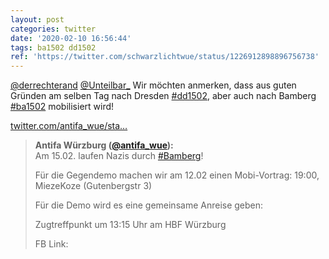 ```yaml
---
layout: post
categories: twitter
date: '2020-02-10 16:56:44'
tags: ba1502 dd1502
ref: 'https://twitter.com/schwarzlichtwue/status/1226912898896756738'
---
```

[@derrechterand](https://twitter.com/derrechterand) [@Unteilbar_](https://twitter.com/Unteilbar_) Wir möchten anmerken, dass aus guten Gründen am selben Tag nach Dresden [#dd1502](/t/dd1502), aber auch nach Bamberg [#ba1502](/t/ba1502) mobilisiert wird!

[twitter.com/antifa_wue/sta…](https://twitter.com/antifa_wue/status/1225740934681370624?s=19)
> <b>Antifa Würzburg ([@antifa_wue](https://twitter.com/antifa_wue)):</b>  
>Am 15.02. laufen Nazis durch [#Bamberg](/t/bamberg)!  
>  
>Für die Gegendemo machen wir am 12.02 einen Mobi-Vortrag: 19:00, MiezeKoze (Gutenbergstr 3)  
>  
>  
>  
>Für die Demo wird es eine gemeinsame Anreise geben:  
>  
>Zugtreffpunkt um 13:15 Uhr am HBF Würzburg  
>  
>  
>  
>FB Link:    

